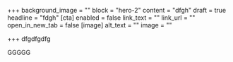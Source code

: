 +++
background_image = ""
block = "hero-2"
content = "dfgh"
draft = true
headline = "fdgh"
[cta]
enabled = false
link_text = ""
link_url = ""
open_in_new_tab = false
[image]
alt_text = ""
image = ""

+++
dfgdfgdfg

GGGGG